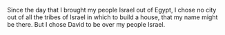Since the day that I brought my people Israel out of Egypt, I chose no city out of all the tribes of Israel in which to build a house, that my name might be there. But I chose David to be over my people Israel.
